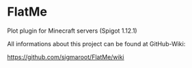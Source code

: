 # FlatMe
Plot plugin for Minecraft servers (Spigot 1.12.1)

All informations about this project can be found at GitHub-Wiki:

https://github.com/sigmaroot/FlatMe/wiki
